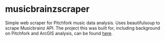 # musicbrainzscraper
Simple web scraper for Pitchfork music data analysis.
Uses beautifulsoup to scrape Musicbrainz API. The project this was built for, including background on Pitchfork and ArcGIS analysis, can be found [here](https://storymaps.arcgis.com/stories/4c341820a9c646cf8ed2398303179012).
